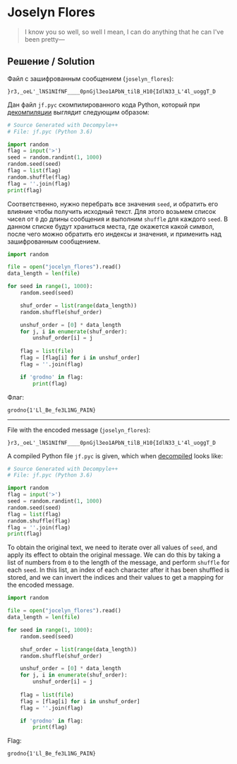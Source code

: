 # Joselyn Flores

> I know you so well, so well
> I mean, I can do anything that he can
> I've been pretty—

## Решение / Solution

Файл с зашифрованным сообщением (`joselyn_flores`):

```plain
}r3,_oeL'_lNS1NIfNF____0pnGjl3eo1APbN_tilB_H10{IdlN33_L'4l_uoggT_D
```

Дан файл `jf.pyc` скомпилированного кода Python, который при
[декомпиляции](https://github.com/zrax/pycdc) выглядит следующим образом:

```python
# Source Generated with Decompyle++
# File: jf.pyc (Python 3.6)

import random
flag = input('>')
seed = random.randint(1, 1000)
random.seed(seed)
flag = list(flag)
random.shuffle(flag)
flag = ''.join(flag)
print(flag)
```

Соответственно, нужно перебрать все значения `seed`, и обратить его влияние чтобы получить исходный
текст. Для этого возьмем список чисел от `0` до длины сообщения и выполним `shuffle` для каждого
`seed`. В данном списке будут храниться места, где окажется какой символ, после чего можно обратить
его индексы и значения, и применить над зашифрованным сообщением.

```python
import random

file = open("jocelyn_flores").read()
data_length = len(file)

for seed in range(1, 1000):
    random.seed(seed)

    shuf_order = list(range(data_length))
    random.shuffle(shuf_order)

    unshuf_order = [0] * data_length
    for j, i in enumerate(shuf_order):
        unshuf_order[i] = j
    
    flag = list(file)
    flag = [flag[i] for i in unshuf_order]
    flag = ''.join(flag)

    if 'grodno' in flag:
        print(flag)
```

Флаг:

```plain
grodno{1'Ll_Be_fe3L1NG_PAIN}
```

---

File with the encoded message (`joselyn_flores`):

```plain
}r3,_oeL'_lNS1NIfNF____0pnGjl3eo1APbN_tilB_H10{IdlN33_L'4l_uoggT_D
```

A compiled Python file `jf.pyc` is given, which when [decompiled](https://github.com/zrax/pycdc)
looks like:

```python
# Source Generated with Decompyle++
# File: jf.pyc (Python 3.6)

import random
flag = input('>')
seed = random.randint(1, 1000)
random.seed(seed)
flag = list(flag)
random.shuffle(flag)
flag = ''.join(flag)
print(flag)
```

To obtain the original text, we need to iterate over all values of `seed`, and apply its effect to
obtain the original message. We can do this by taking a list of numbers from `0` to the length of
the message, and perform `shuffle` for each `seed`. In this list, an index of each character after
it has been shuffled is stored, and we can invert the indices and their values to get a mapping for
the encoded message.

```python
import random

file = open("jocelyn_flores").read()
data_length = len(file)

for seed in range(1, 1000):
    random.seed(seed)

    shuf_order = list(range(data_length))
    random.shuffle(shuf_order)

    unshuf_order = [0] * data_length
    for j, i in enumerate(shuf_order):
        unshuf_order[i] = j
    
    flag = list(file)
    flag = [flag[i] for i in unshuf_order]
    flag = ''.join(flag)

    if 'grodno' in flag:
        print(flag)
```

Flag:

```plain
grodno{1'Ll_Be_fe3L1NG_PAIN}
```
